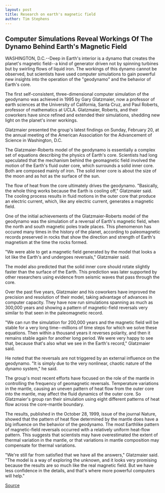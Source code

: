 ```yaml
---
layout: post
title: Research on earth's magnetic field
author: Tim Stephens
---
```


## Computer Simulations Reveal Workings Of The Dynamo Behind Earth's Magnetic Field

WASHINGTON, D.C.--Deep in Earth's interior is a dynamo that creates the planet's magnetic field--a kind of generator driven not by spinning turbines but by swirling flows of liquid iron. The workings of this dynamo cannot be observed, but scientists have used computer simulations to gain powerful new insights into the operation of the "geodynamo" and the behavior of Earth's core.

The first self-consistent, three-dimensional computer simulation of the geodynamo was achieved in 1995 by Gary Glatzmaier, now a professor of earth sciences at the University of California, Santa Cruz, and Paul Roberts, professor of mathematics at UCLA. Glatzmaier, Roberts, and their coworkers have since refined and extended their simulations, shedding new light on the planet's inner workings.

Glatzmaier presented the group's latest findings on Sunday, February 20, at the annual meeting of the American Association for the Advancement of Science in Washington, D.C.

The Glatzmaier-Roberts model of the geodynamo is essentially a complex set of equations describing the physics of Earth's core. Scientists had long speculated that the mechanism behind the geomagnetic field involved the motion of the Earth's fluid outer core, which surrounds a solid inner core. Both are composed mainly of iron. The solid inner core is about the size of the moon and as hot as the surface of the sun.

The flow of heat from the core ultimately drives the geodynamo. "Basically, the whole thing works because the Earth is cooling off," Glatzmaier said. The cooling process results in fluid motions in the outer core that produce an electric current, which, like any electric current, generates a magnetic field.

One of the initial achievements of the Glatzmaier-Roberts model of the geodynamo was the simulation of a reversal of Earth's magnetic field, when the north and south magnetic poles trade places. This phenomenon has occured many times in the history of the planet, according to paleomagnetic records preserved in rocks that show the direction and strength of Earth's magnetism at the time the rocks formed.

"We were able to get a magnetic field generated by the model that looks a lot like the Earth's and undergoes reversals," Glatzmaier said.

The model also predicted that the solid inner core should rotate slightly faster than the surface of the Earth. This prediction was later supported by other researchers using evidence from seismic waves that pass through the core.

Over the past five years, Glatzmaier and his coworkers have improved the precision and resolution of their model, taking advantage of advances in computer capacity. They have now run simulations spanning as much as 300,000 years and showing a pattern of magnetic-field reversals very similar to that seen in the paleomagnetic record.

"We can run the simulation for 200,000 years and the magnetic field will be stable for a very long time--millions of time steps for which we solve these equations. Then within a thousand years it reverses polarity, and then it remains stable again for another long period. We were very happy to see that, because that's also what we see in the Earth's record," Glatzmaier said.

He noted that the reversals are not triggered by an external influence on the geodynamo. "It is simply due to the very nonlinear, chaotic nature of the dynamo system," he said.

The group's most recent efforts have focused on the role of the mantle in controlling the frequency of geomagnetic reversals. Temperature variations in the mantle, causing an uneven pattern of heat flow from the outer core into the mantle, may affect the fluid dynamics of the outer core. So Glatzmaier's group ran their simulation using eight different patterns of heat flow across the core-mantle boundary.

The results, published in the October 28, 1999, issue of the journal Nature, showed that the pattern of heat flow determined by the mantle does have a big influence on the behavior of the geodynamo. The most Earthlike pattern of magnetic-field reversals occurred with a relatively uniform heat-flow pattern. This suggests that scientists may have overestimated the extent of thermal variation in the mantle, or that variations in mantle composition may compensate for thermal variations.

"We're still far from satisfied that we have all the answers," Glatzmaier said. "The model is a way of exploring the unknown, and it looks very promising because the results are so much like the real magnetic field. But we have less confidence in the details, and that's where more powerful computers will help."

[Source](http://www1.ucsc.edu/news_events/press_releases/archive/99-00/02-00/glatzmeier.htm "Permalink to Research on earth's magnetic field")